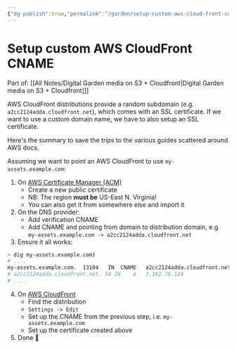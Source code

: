 ```yaml
---
{"dg-publish":true,"permalink":"/garden/setup-custom-aws-cloud-front-cname/","tags":["aws","how-to"],"created":"2024-03-03T14:24:35.592+01:00","updated":"2024-03-05T18:33:32.742+01:00"}
---
```


# Setup custom AWS CloudFront CNAME

Part of: [[All Notes/Digital Garden media on S3 + Cloudfront\|Digital Garden media on S3 + Cloudfront]]]

AWS CloudFront distributions provide a random subdomain (e.g. `a2cc2124adda.cloudfront.net`), which comes with an SSL certificate.
If we want to use a custom domain name, we have to also setup an SSL certificate.

Here's the summary to save the trips to the various guides scattered around AWS docs.

Assuming we want to point an AWS CloudFront to use `my-assets.example.com`: 

1. On [AWS Certificate Manager (ACM)](https://us-east-1.console.aws.amazon.com/acm/home?region=us-east-1#/welcome) 
	* Create a new public certificate
	* NB: The region **must be** US-East N. Virginia!
	* You can also get it from somewhere else and import it
2. On the DNS provider:
	* Add verification CNAME
	* Add CNAME and pointing from domain to distribution domain, e.g. `my-assets.example.com -> a2cc2124adda.cloudfront.net`
3. Ensure it all works:
```sh
> dig my-assets.example.com)
# ....
my-assets.example.com.	13104	IN	CNAME	a2cc2124adda.cloudfront.net.
# a2cc2124adda.cloudfront.net. 54 IN	A	3.162.78.124
# ....
```
4. On [AWS CloudFront](https://us-east-1.console.aws.amazon.com/cloudfront/v4/home#/distributions)
	* Find the distribution
	* `Settings -> Edit`
	* Set up the CNAME from the previous step, i.e. `my-assets.example.com`
	* Set up the certificate created above
5. Done 🍰